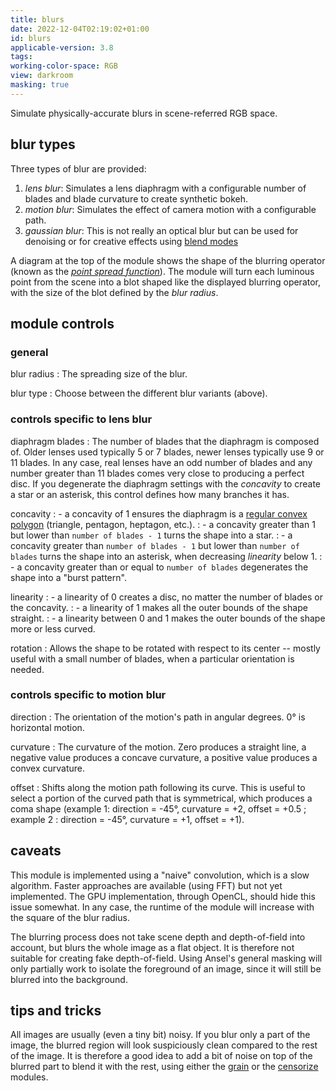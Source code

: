 ```yaml
---
title: blurs
date: 2022-12-04T02:19:02+01:00
id: blurs
applicable-version: 3.8
tags:
working-color-space: RGB
view: darkroom
masking: true
---
```


Simulate physically-accurate blurs in scene-referred RGB space.

## blur types

Three types of blur are provided:

1. _lens blur_: Simulates a lens diaphragm with a configurable number of blades and blade curvature to create synthetic bokeh.
2. _motion blur_: Simulates the effect of camera motion with a configurable path.
3. _gaussian blur_: This is not really an optical blur but can be used for denoising or for creative effects using [blend modes](../masking-and-blending/blend-modes.md)

A diagram at the top of the module shows the shape of the blurring operator (known as the [_point spread function_](https://en.wikipedia.org/wiki/Point_spread_function)). The module will turn each luminous point from the scene into a blot shaped like the displayed blurring operator, with the size of the blot defined by the _blur radius_.

## module controls

### general

blur radius
: The spreading size of the blur.

blur type
: Choose between the different blur variants (above).

### controls specific to lens blur

diaphragm blades
: The number of blades that the diaphragm is composed of. Older lenses used typically 5 or 7 blades, newer lenses typically use 9 or 11 blades. In any case, real lenses have an odd number of blades and any number greater than 11 blades comes very close to producing a perfect disc. If you degenerate the diaphragm settings with the _concavity_ to create a star or an asterisk, this control defines how many branches it has.

concavity
: - a concavity of 1 ensures the diaphragm is a [regular convex polygon](https://en.wikipedia.org/wiki/Regular_polygon#Regular_convex_polygons) (triangle, pentagon, heptagon, etc.).
: - a concavity greater than 1 but lower than `number of blades - 1` turns the shape into a star.
: - a concavity greater than `number of blades - 1` but lower than `number of blades` turns the shape into an asterisk, when decreasing _linearity_ below 1.
: - a concavity greater than or equal to `number of blades` degenerates the shape into a "burst pattern".

linearity
: - a linearity of 0 creates a disc, no matter the number of blades or the concavity.
: - a linearity of 1 makes all the outer bounds of the shape straight.
: - a linearity between 0 and 1 makes the outer bounds of the shape more or less curved.

rotation
: Allows the shape to be rotated with respect to its center -- mostly useful with a small number of blades, when a particular orientation is needed.

### controls specific to motion blur

direction
: The orientation of the motion's path in angular degrees. 0° is horizontal motion.

curvature
: The curvature of the motion. Zero produces a straight line, a negative value produces a concave curvature, a positive value produces a convex curvature.

offset
: Shifts along the motion path following its curve. This is useful to select a portion of the curved path that is symmetrical, which produces a coma shape (example 1: direction = -45°, curvature = +2, offset = +0.5 ; example 2 : direction = -45°, curvature = +1, offset = +1).

## caveats

This module is implemented using a "naive" convolution, which is a slow algorithm. Faster approaches are available (using FFT) but not yet implemented. The GPU implementation, through OpenCL, should hide this issue somewhat. In any case, the runtime of the module will increase with the square of the blur radius.

The blurring process does not take scene depth and depth-of-field into account, but blurs the whole image as a flat object. It is therefore not suitable for creating fake depth-of-field. Using Ansel's general masking will only partially work to isolate the foreground of an image, since it will still be blurred into the background.

## tips and tricks

All images are usually (even a tiny bit) noisy. If you blur only a part of the image, the blurred region will look suspiciously clean compared to the rest of the image. It is therefore a good idea to add a bit of noise on top of the blurred part to blend it with the rest, using either the [grain](./grain.md) or the [censorize](./censorize.md) modules.
